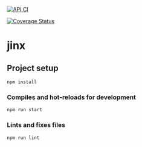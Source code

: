 [![API CI](https://github.com/andrewboyley/reward-based-data-labelling-server/actions/workflows/main.yml/badge.svg)](https://github.com/andrewboyley/reward-based-data-labelling-server/actions/workflows/main.yml)

[![Coverage Status](https://coveralls.io/repos/github/andrewboyley/reward-based-data-labelling-server/badge.svg?branch=main&t=V4ALSy)](https://coveralls.io/github/andrewboyley/reward-based-data-labelling-server?branch=main)

# jinx

## Project setup

```
npm install
```

### Compiles and hot-reloads for development

```
npm run start
```

### Lints and fixes files

```
npm run lint
```
